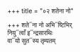 +++
title = "०२ शतेना नो"

+++
शते᳓ना नो अभि᳓ष्टिभिर्  
नियु᳓त्वाँ इ᳓न्द्रसारथिः  
वा᳓यो सुत᳓स्य तृम्पतम्